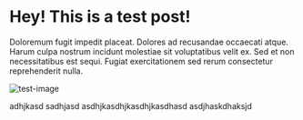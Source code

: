 # Hey! This is a test post!
Doloremum fugit impedit placeat. Dolores ad recusandae occaecati atque. Harum culpa nostrum incidunt molestiae sit voluptatibus velit ex. Sed et non necessitatibus est sequi. Fugiat exercitationem sed rerum consectetur reprehenderit nulla.

![test-image]

adhjkasd
sadhjasd
asdhjkasdhjkasdhjkasdhasd
asdjhaskdhaksjd

[test-image]: https://images.unsplash.com/photo-1571858541981-dd6334e6b89d?ixlib=rb-1.2.1&ixid=eyJhcHBfaWQiOjEyMDd9&auto=format&fit=crop&w=634&q=80
<!--stackedit_data:
eyJoaXN0b3J5IjpbLTcxNDIyMTc2NiwtOTczMTA1MDEzXX0=
-->